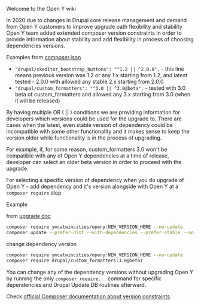 Welcome to the Open Y wiki

In 2020 due to changes in Drupal core release management and demand from Open Y customers to improve upgrade path flexibility and stability Open Y team added extended composer version constraints in order to provide information about stability and add flexibility in process of choosing dependencies versions.

Examples from [composer.json](https://github.com/ymcatwincities/openy/blob/9.x-2.x/composer.json)

* `"drupal/ckeditor_bootstrap_buttons": "^1.2 || ^2.0.0",` - this line means previous version was 1.2 or any 1.x starting from 1.2, and latest tested - 2.0.0 with allowed any stable 2.x starting from 2.0.0
* `"drupal/custom_formatters": "^3.0 || ^3.0@beta",` - tested with 3.0 beta of custom_formatters and allowed any 3.x starting from 3.0 (when it will be released)

By having multiple OR ( || ) conditions we are providing information for developers which versions could be used for the upgrade to. There are cases when the latest, even stable version of dependency could be incompatible with some other functionality and it makes sense to keep the version older while functionality is in the process of upgrading. 

For example, if, for some reason, custom_formatters 3.0 won't be compatible with any of Open Y dependencies at a time of release, developer can select an older beta version in order to proceed with the upgrade. 

For selecting a specific version of dependency when you do upgrade of Open Y - add dependency and it's version alongside with Open Y at a `composer require` step

Example

from [upgrade doc](https://github.com/ymcatwincities/openy/wiki/OpenY-upgrade-how-to-for-Developers)
```bash
composer require ymcatwincities/openy:NEW_VERSION_HERE --no-update
composer update --prefer-dist --with-dependencies --prefer-stable --no-suggest
```

change dependency version

```bash
composer require ymcatwincities/openy:NEW_VERSION_HERE --no-update
composer require drupal/custom_formatters:3.0@beta1
```

You can change any of the dependency versions without upgrading Open Y by running the only `composer require...` command for specific dependencies and Drupal Update DB routines afterward.

Check [official Composer documentation about version constraints](https://getcomposer.org/doc/articles/versions.md).



